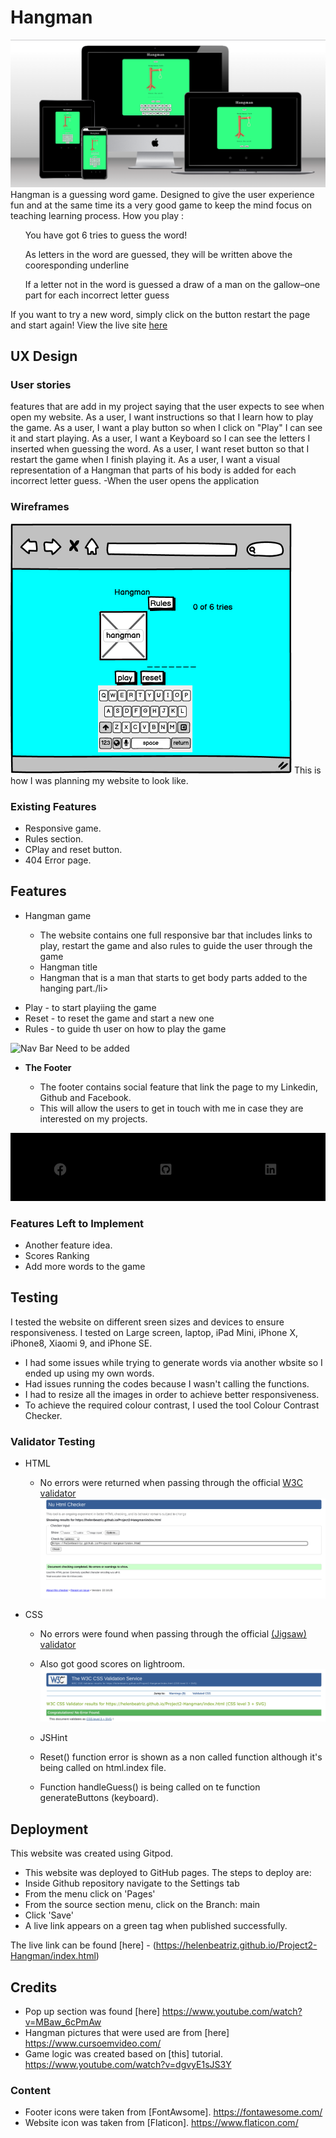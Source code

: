 # Hangman

![Mockup](/assets/images/mockup.png)
Hangman is a guessing word game. Designed to give the user experience fun and at the same time its a very good game to keep the mind focus on teaching learning process.
How you play : 
         <ul> 
         You have got 6 tries to guess the word! 
         </ul>
          <ul>
           As letters in the word are guessed, they will be written above the cooresponding underline
          </ul>
            <ul> If a letter not in the word is guessed a draw of a man on the gallow–one part for each incorrect letter guess</li>
            </ul>
          If you want to try a new word, simply click on the button restart the page and start
          again!
View the live site [here](https://helenbeatriz.github.io/Project2-Hangman/index.html)

## UX Design
### User stories 
features that are add in my project saying that the user expects to see when open my website. 
As a user, I want instructions so that I learn how to play the game.
As a user, I want a play button so when I click on "Play" I can see it and start playing. 
As a user, I want a Keyboard so I can see the letters I inserted when guessing the word.
As a user, I want reset button so that I restart the game when I finish playing it. 
As a user, I want a visual representation of a Hangman that parts of his body is added for each incorrect letter guess.
-When the user opens the application 

### Wireframes
![Game](/assets/images/hangamanwire.png)
This is how I was planning my website to look like. 
<br>

### Existing Features

* Responsive game.  
* Rules section.
* CPlay and reset button.
* 404 Error page.

## Features 

- Hangman game 

  - The website contains one full responsive bar that includes links  to play, restart the game and also rules to guide the user through the game
    <li>Hangman title </li>
    <li>Hangman that is a man that starts to  get  body parts added to the hanging part./li>
<ul>
        <li>Play  - to start playiing the game</li>
        <li>Reset - to reset the game and start a new one </li>
        <li>Rules - to guide th user on how to play the game</li>
</ul>
 
![Nav Bar](/assets/images/navbar.png)  Need to be added

- __The Footer__ 

  - The footer contains social feature that link the page to my Linkedin, Github and Facebook.
  - This will allow the users to get in touch with me in case they are interested on my projects.

![Footer](assets/images/footer.png)


### Features Left to Implement

- Another feature idea.
- Scores Ranking 
- Add more words to the game

## Testing 

I tested the website on different sreen sizes and devices to ensure responsiveness. I tested on Large screen, laptop, iPad Mini, iPhone X, iPhone8, Xiaomi 9, and iPhone SE.

- I had some issues while trying to generate words via another wbsite so I ended up using my own words.
- Had issues running the codes because I wasn't calling the functions.
- I had to resize all the images in order to achieve better responsiveness.
- To achieve the required colour contrast, I used the tool Colour Contrast Checker.

### Validator Testing 

- HTML
  - No errors were returned when passing through the official [W3C validator](https://validator.w3.org/nu/?doc=https%3A%2F%2Fhelenbeatriz.github.io%2FCookingacademy-P1%2F) 
  ![HTML-Validator](assets/images/htmlvalidator.png)
  
- CSS
  - No errors were found when passing through the official [(Jigsaw) validator](https://jigsaw.w3.org/css-validator/validator?uri=https%3A%2F%2Fhelenbeatriz.github.io%2FCookingacademy-P1%2F&profile=css3svg&usermedium=all&warning=1&vextwarning=&lang=en)
  - Also got good scores on lightroom. 
  ![CSS-validator](assets/images/cssvalidator.png)

  - JSHint
  - Reset() function error is shown as a non called function although it's being called on html.index file.
  - Function handleGuess() is being called on te function generateButtons (keyboard).
  
## Deployment

This website was created using Gitpod.

  - This website was deployed to GitHub pages. The steps to deploy are: 
  - Inside Github repository navigate to the Settings tab 
  - From the menu click on 'Pages'
  - From the source section menu, click on the Branch: main
  - Click 'Save'
  - A live link appears on a green tag when published successfully. 

The live link can be found [here] - (https://helenbeatriz.github.io/Project2-Hangman/index.html)


## Credits 

- Pop up section was found [here] https://www.youtube.com/watch?v=MBaw_6cPmAw
- Hangman pictures  that were used are from [here] https://www.cursoemvideo.com/
- Game logic was created based on [this] tutorial. https://www.youtube.com/watch?v=dgvyE1sJS3Y

### Content 

- Footer icons were taken from [FontAwsome]. https://fontawesome.com/
- Website icon was taken from [Flaticon]. https://www.flaticon.com/
